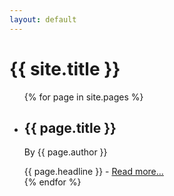 ```yaml
---
layout: default
---
```


# {{ site.title }}
<ul class="main-list">
{% for page in site.pages %}
    <li>
        <h2>{{ page.title }}</h2>
        <p>By {{ page.author }}</p>
    {{ page.headline }} - <a href="aaea-workshop{{ page.permalink }}">Read more...</a>
    </li>
{% endfor %}
</ul>
